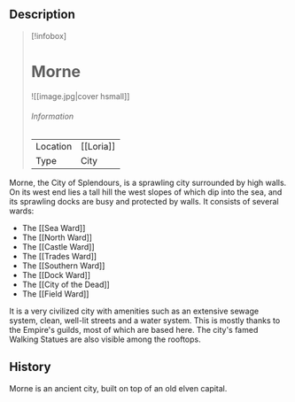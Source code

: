 ## Description


> [!infobox]
> # Morne
> ![[image.jpg|cover hsmall]]
> ###### Information
> | | |
> |---|---|
> | Location | [[Loria]] |
> | Type | City |

Morne, the City of Splendours, is a sprawling city surrounded by high walls. On its west end lies a tall hill the west slopes of which dip into the sea, and its sprawling docks are busy and protected by walls. It consists of several wards:
-   The [[Sea Ward]]
-   The  [[North Ward]]
-   The [[Castle Ward]]
-   The [[Trades Ward]]
-   The [[Southern Ward]]
-   The [[Dock Ward]]
-   The [[City of the Dead]]
-   The [[Field Ward]]

It is a very civilized city with amenities such as an extensive sewage system, clean, well-lit streets and a water system. This is mostly thanks to the Empire's guilds, most of which are based here. The city's famed Walking Statues are also visible among the rooftops.


## History

Morne is an ancient city, built on top of an old elven capital.